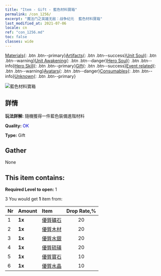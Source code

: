 ```yaml
---
title: "Item - Gift - 藍色材料寶箱"
permalink: /con_1256/
excerpt: "魔法门之英雄无敌：战争纪元  藍色材料寶箱"
last_modified_at: 2021-07-06
locale: cn
ref: "con_1256.md"
toc: false
classes: wide
---
```

 [Materials](/ItemsCN/){: .btn .btn--primary}[Artifacts](/ItemsCN/Artifacts/){: .btn .btn--success}[Unit Soul](/ItemsCN/UnitSoul/){: .btn .btn--warning}[Unit Awakening](/ItemsCN/UnitAwakening/){: .btn .btn--danger}[Hero Soul](/ItemsCN/HeroSoul/){: .btn .btn--info}[Hero Skill](/ItemsCN/HeroSkill/){: .btn .btn--primary}[Gift](/ItemsCN/Gift/){: .btn .btn--success}[Event related](/ItemsCN/Events/){: .btn .btn--warning}[Avatars](/ItemsCN/Avatars/){: .btn .btn--danger}[Consumables](/ItemsCN/Consumables/){: .btn .btn--info}[Unknown](/ItemsCN/Unknown/){: .btn .btn--primary}

 ![藍色材料寶箱](/images/t/i_304002.png)

## 詳情
 **玩法詳解:** 隨機獲得一件藍色裝備進階材料

 **Quality:** <span style="color: #0000CD">OK</span>

 **Type:** Gift

## Gather

  None

## This item contains:

 **Required Level to open:** 1

 3 You would get **1** item  from:

  | Nr | Amount |     Item    | Drop Rate,% |
  |:---|:-------|:------------|:---------:|
  | 1 |  **1x** | [優質礦石](/cn/Items/mat_12/) | 20 | 
  | 2 |  **1x** | [優質木材](/cn/Items/mat_13/) | 20 | 
  | 3 |  **1x** | [優質水銀](/cn/Items/mat_14/) | 20 | 
  | 4 |  **1x** | [優質硫磺](/cn/Items/mat_15/) | 20 | 
  | 5 |  **1x** | [優質寶石](/cn/Items/mat_16/) | 10 | 
  | 6 |  **1x** | [優質水晶](/cn/Items/mat_17/) | 10 | 
